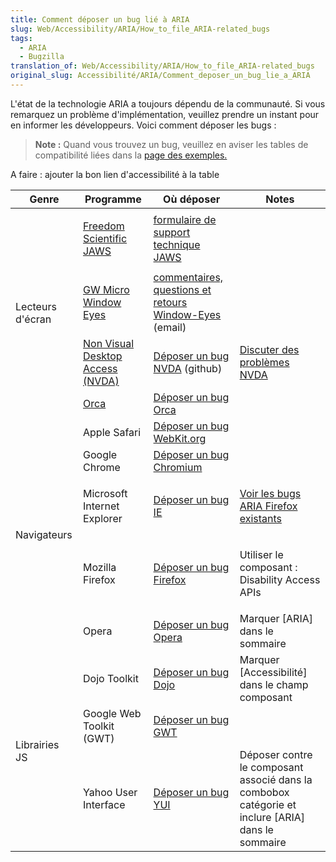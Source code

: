 ```yaml
---
title: Comment déposer un bug lié à ARIA
slug: Web/Accessibility/ARIA/How_to_file_ARIA-related_bugs
tags:
  - ARIA
  - Bugzilla
translation_of: Web/Accessibility/ARIA/How_to_file_ARIA-related_bugs
original_slug: Accessibilité/ARIA/Comment_deposer_un_bug_lie_a_ARIA
---
```


L'état de la technologie ARIA a toujours dépendu de la communauté. Si vous remarquez un problème d'implémentation, veuillez prendre un instant pour en informer les développeurs. Voici comment déposer les bugs :

> **Note :** Quand vous trouvez un bug, veuillez en aviser les tables de compatibilité liées dans la [page des exemples.](/fr/ARIA/examples)

A faire : ajouter la bon lien d'accessibilité à la table

<table>
  <thead>
    <tr>
      <th>Genre</th>
      <th>Programme</th>
      <th>Où déposer</th>
      <th>Notes</th>
    </tr>
  </thead>
  <tbody>
    <tr>
      <td colspan="1" rowspan="4">Lecteurs d'écran</td>
      <td>
        <p>
          <a
            href="http://www.freedomscientific.com/products/fs/jaws-product-page.asp"
            >Freedom Scientific JAWS</a
          >
        </p>
      </td>
      <td>
        <a href="http://www.freedomscientific.com/Support"
          >formulaire de support technique JAWS</a
        >
      </td>
    </tr>
    <tr>
      <td><a href="/fr/Inner_and_outer_windows">GW Micro Window Eyes</a></td>
      <td>
        <a href="mailto:support@gwmicro.com"
          >commentaires, questions et retours Window-Eyes </a
        >(email)
      </td>
      <td></td>
    </tr>
    <tr>
      <td>
        <a href="http://www.nvda-project.org/"
          >Non Visual Desktop Access (NVDA)</a
        >
      </td>
      <td>
        <a href="http://www.nvda-project.org/wiki/ReportingIssues"
          >Déposer un bug NVDA</a
        >
        (github)
      </td>
      <td>
        <a href="/fr/Accessibility/JAWS_Issues_with_Firefox"
          >Discuter des problèmes NVDA</a
        >
      </td>
    </tr>
    <tr>
      <td><a href="/User:orca.clock">Orca</a></td>
      <td><a href="/fr/DOM/File">Déposer un bug Orca</a></td>
      <td></td>
    </tr>
    <tr>
      <td colspan="1" rowspan="5">Navigateurs</td>
      <td>Apple Safari</td>
      <td>
        <a href="http://www.webkit.org/quality/reporting.html"
          >Déposer un bug WebKit.org</a
        >
      </td>
      <td></td>
    </tr>
    <tr>
      <td>Google Chrome</td>
      <td>
        <a href="http://code.google.com/p/chromium/issues/list"
          >Déposer un bug Chromium</a
        >
      </td>
      <td></td>
    </tr>
    <tr>
      <td><p>Microsoft Internet Explorer</p></td>
      <td>
        <a class="link-https" href="https://connect.microsoft.com/IE/Feedback"
          >Déposer un bug IE</a
        >
      </td>
      <td>
        <a
          href="https://bugzilla.mozilla.org/showdependencytree.cgi?id=343213&#x26;hide_resolved=1"
          rel="nofollow"
          >Voir les bugs ARIA Firefox existants</a
        >
      </td>
    </tr>
    <tr>
      <td>Mozilla Firefox</td>
      <td>
        <p><a href="http://bugzilla.mozilla.org/">Déposer un bug Firefox</a></p>
      </td>
      <td><p>Utiliser le composant : Disability Access APIs</p></td>
    </tr>
    <tr>
      <td>Opera</td>
      <td>
        <a class="link-https" href="https://bugs.opera.com/wizard/"
          >Déposer un bug Opera</a
        >
      </td>
      <td>Marquer [ARIA] dans le sommaire</td>
    </tr>
    <tr>
      <td colspan="1" rowspan="3">Librairies JS</td>
      <td>Dojo Toolkit</td>
      <td>
        <a href="http://dojotoolkit.org/blog/how-file-dojo-bug-report"
          >Déposer un bug Dojo</a
        >
      </td>
      <td>Marquer [Accessibilité] dans le champ composant</td>
    </tr>
    <tr>
      <td>Google Web Toolkit (GWT)</td>
      <td><a href="/fr/DOM/File">Déposer un bug GWT</a></td>
      <td></td>
    </tr>
    <tr>
      <td>Yahoo User Interface</td>
      <td>
        <a
          href="http://sourceforge.net/tracker/?func=add&#x26;group_id=165715&#x26;atid=836476"
          >Déposer un bug YUI</a
        >
      </td>
      <td>
        Déposer contre le composant associé dans la combobox catégorie et
        inclure [ARIA] dans le sommaire
      </td>
    </tr>
  </tbody>
</table>
